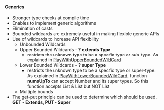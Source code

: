 #### **Generics**

- Stronger type checks at compile time
- Enables to implement generic algorithms
- Elimination of casts
- Bounded wildcards are extremely useful in making flexible generic APIs
- Use of wildcards to increase API flexibility
	- Unbounded Wildcards
	- Upper Bounded Wildcards - **? extends Type**
		- restricts the unknown type to be a specific type or sub-type. As explained in [PlayWithUpperBoundedWildCard](src/main/java/com/pankiba/generics/boundedwildcards/PlayWithUpperBoundedWildCard.java)
	- Lower Bounded Wildcards - **? super Type**
		- restricts the unknown type to be a specific type or super-type. As explained in [PlayWithLowerBoundedWildCard](src/main/java/com/pankiba/generics/boundedwildcards/PlayWithLowerBoundedWildCard.java), function **numsUpTo** can accept Number and its super types. So this function accepts List<Integer> & List<Number> but NOT List<Double>
	- Multiple bounds
- The get-put principle can be used to determine which should be used. **GET - Extends, PUT - Super**

